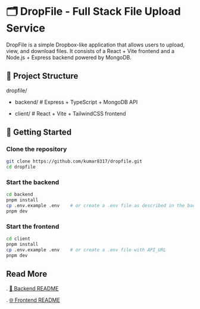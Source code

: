 # 🗂️ DropFile - Full Stack File Upload Service

DropFile is a simple Dropbox-like application that allows users to upload, view, and download files. It consists of a React + Vite frontend and a Node.js + Express backend powered by MongoDB.

## 📁 Project Structure

dropfile/

- backend/ # Express + TypeScript + MongoDB API

- client/ # React + Vite + TailwindCSS frontend

## 🚀 Getting Started

### Clone the repository

```bash
git clone https://github.com/kumar8317/dropfile.git
cd dropfile
```

###  Start the backend

```bash
cd backend
pnpm install
cp .env.example .env    # or create a .env file as described in the backend README
pnpm dev
```


### Start the frontend

```bash
cd client
pnpm install
cp .env.example .env    # or create a .env file with API_URL
pnpm dev
```

## Read More

. [📁 Backend README](backend/README.md)

. [🌐 Frontend README](client/README.md)

